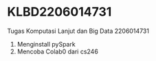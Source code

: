 # KLBD2206014731
Tugas Komputasi Lanjut dan Big Data 2206014731
1. Menginstall pySpark
2. Mencoba Colab0 dari cs246
